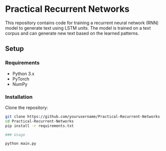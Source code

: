 # Practical Recurrent Networks

This repository contains code for training a recurrent neural network (RNN) model to generate text using LSTM units. The model is trained on a text corpus and can generate new text based on the learned patterns.

## Setup

### Requirements

- Python 3.x
- PyTorch
- NumPy

### Installation

Clone the repository:

```bash
git clone https://github.com/yourusername/Practical-Recurrent-Networks.git
cd Practical-Recurrent-Networks
pip install -r requirements.txt

### Usage

python main.py